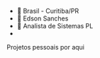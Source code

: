 - 👋 Brasil - Curitiba/PR
- 👀 Edson Sanches
- 🌱 Analista de Sistemas PL
- 
Projetos pessoais por aqui
